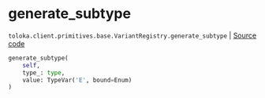 # generate_subtype
`toloka.client.primitives.base.VariantRegistry.generate_subtype` | [Source code](https://github.com/Toloka/toloka-kit/blob/v1.1.4/src/client/primitives/base.py#L58)

```python
generate_subtype(
    self,
    type_: type,
    value: TypeVar('E', bound=Enum)
)
```

